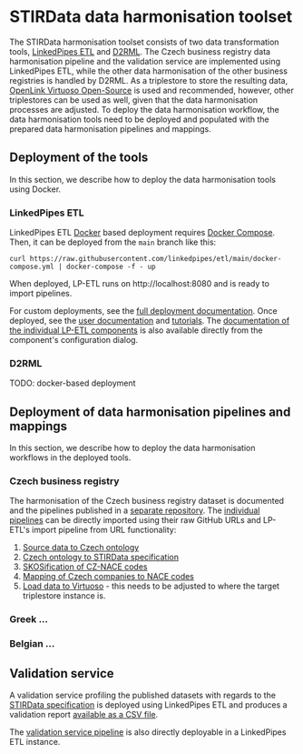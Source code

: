 # STIRData data harmonisation toolset
The STIRData harmonisation toolset consists of two data transformation tools, [LinkedPipes ETL] and [D2RML].
The Czech business registry data harmonisation pipeline and the validation service are implemented using LinkedPipes ETL, while the other data harmonisation of the other business registries is handled by D2RML.
As a triplestore to store the resulting data, [OpenLink Virtuoso Open-Source] is used and recommended, however, other triplestores can be used as well, given that the data harmonisation processes are adjusted.
To deploy the data harmonisation workflow, the data harmonisation tools need to be deployed and populated with the prepared data harmonisation pipelines and mappings.

## Deployment of the tools
In this section, we describe how to deploy the data harmonisation tools using Docker.

### LinkedPipes ETL
LinkedPipes ETL [Docker] based deployment requires [Docker Compose].
Then, it can be deployed from the `main` branch like this:
```
curl https://raw.githubusercontent.com/linkedpipes/etl/main/docker-compose.yml | docker-compose -f - up
```
When deployed, LP-ETL runs on http://localhost:8080 and is ready to import pipelines.

For custom deployments, see the [full deployment documentation](https://github.com/linkedpipes/etl/tree/main#installation-and-startup). Once deployed, see the [user documentation](https://etl.linkedpipes.com/documentation/) and [tutorials](https://etl.linkedpipes.com/tutorials/).
The [documentation of the individual LP-ETL components](https://etl.linkedpipes.com/components/) is also available directly from the component's configuration dialog.

### D2RML
TODO: docker-based deployment

## Deployment of data harmonisation pipelines and mappings
In this section, we describe how to deploy the data harmonisation workflows in the deployed tools.

### Czech business registry
The harmonisation of the Czech business registry dataset is documented and the pipelines published in a [separate repository](https://github.com/STIRData/czech-br).
The [individual pipelines](https://github.com/STIRData/czech-br/tree/main/assets/pipelines) can be directly imported using their raw GitHub URLs and LP-ETL's import pipeline from URL functionality:
1. [Source data to Czech ontology](https://raw.githubusercontent.com/STIRData/czech-br/main/assets/pipelines/sgov.jsonld)
2. [Czech ontology to STIRData specification](https://raw.githubusercontent.com/STIRData/czech-br/main/assets/pipelines/stir.jsonld)
3. [SKOSification of CZ-NACE codes](https://raw.githubusercontent.com/STIRData/czech-br/main/assets/pipelines/cz-nace.jsonld)
4. [Mapping of Czech companies to NACE codes](https://raw.githubusercontent.com/STIRData/czech-br/main/assets/pipelines/nace-mapping.jsonld)
5. [Load data to Virtuoso](https://raw.githubusercontent.com/STIRData/czech-br/main/assets/pipelines/virtuoso.jsonld) - this needs to be adjusted to where the target triplestore instance is.

### Greek ...

### Belgian ...

## Validation service
A validation service profiling the published datasets with regards to the [STIRData specification] is deployed using LinkedPipes ETL and produces a validation report [available as a CSV file]().

The [validation service pipeline]() is also directly deployable in a LinkedPipes ETL instance.

[Docker]: https://www.docker.com/
[Docker Compose]: https://docs.docker.com/compose/
[LinkedPipes ETL]: https://etl.linkedpipes.com
[D2RML]: http://islab.ntua.gr/ns/d2rml/
[OpenLink Virtuoso Open-Source]: https://github.com/openlink/virtuoso-opensource
[STIRData specification]: https://stirdata.github.io/data-specification/